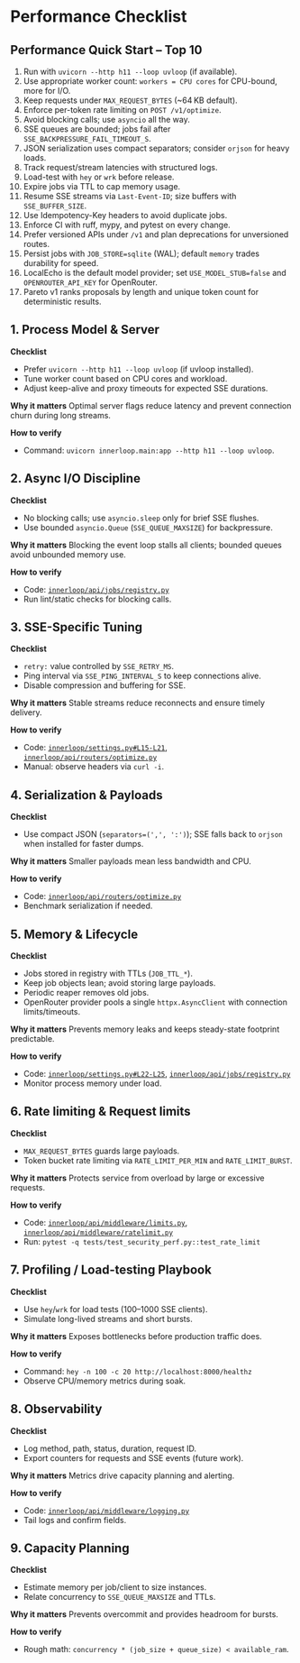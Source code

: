 # Performance Checklist

## Performance Quick Start – Top 10
1. Run with `uvicorn --http h11 --loop uvloop` (if available).
2. Use appropriate worker count: `workers = CPU cores` for CPU-bound, more for I/O.
3. Keep requests under `MAX_REQUEST_BYTES` (~64 KB default).
4. Enforce per-token rate limiting on `POST /v1/optimize`.
5. Avoid blocking calls; use `asyncio` all the way.
6. SSE queues are bounded; jobs fail after `SSE_BACKPRESSURE_FAIL_TIMEOUT_S`.
7. JSON serialization uses compact separators; consider `orjson` for heavy loads.
8. Track request/stream latencies with structured logs.
9. Load-test with `hey` or `wrk` before release.
10. Expire jobs via TTL to cap memory usage.
11. Resume SSE streams via `Last-Event-ID`; size buffers with `SSE_BUFFER_SIZE`.
12. Use Idempotency-Key headers to avoid duplicate jobs.
13. Enforce CI with ruff, mypy, and pytest on every change.
14. Prefer versioned APIs under `/v1` and plan deprecations for unversioned routes.
15. Persist jobs with `JOB_STORE=sqlite` (WAL); default `memory` trades durability for speed.
16. LocalEcho is the default model provider; set `USE_MODEL_STUB=false` and `OPENROUTER_API_KEY` for OpenRouter.
17. Pareto v1 ranks proposals by length and unique token count for deterministic results.

## 1. Process Model & Server
**Checklist**
- Prefer `uvicorn --http h11 --loop uvloop` (if uvloop installed).
- Tune worker count based on CPU cores and workload.
- Adjust keep-alive and proxy timeouts for expected SSE durations.

**Why it matters**
Optimal server flags reduce latency and prevent connection churn during long streams.

**How to verify**
- Command: `uvicorn innerloop.main:app --http h11 --loop uvloop`.

## 2. Async I/O Discipline
**Checklist**
- No blocking calls; use `asyncio.sleep` only for brief SSE flushes.
- Use bounded `asyncio.Queue` (`SSE_QUEUE_MAXSIZE`) for backpressure.

**Why it matters**
Blocking the event loop stalls all clients; bounded queues avoid unbounded memory use.

**How to verify**
- Code: [`innerloop/api/jobs/registry.py`](innerloop/api/jobs/registry.py)
- Run lint/static checks for blocking calls.

## 3. SSE-Specific Tuning
**Checklist**
- `retry:` value controlled by `SSE_RETRY_MS`.
- Ping interval via `SSE_PING_INTERVAL_S` to keep connections alive.
- Disable compression and buffering for SSE.

**Why it matters**
Stable streams reduce reconnects and ensure timely delivery.

**How to verify**
- Code: [`innerloop/settings.py#L15-L21`](innerloop/settings.py#L15-L21), [`innerloop/api/routers/optimize.py`](innerloop/api/routers/optimize.py)
- Manual: observe headers via `curl -i`.

## 4. Serialization & Payloads
**Checklist**
- Use compact JSON (`separators=(',', ':')`); SSE falls back to `orjson` when installed for faster dumps.

**Why it matters**
Smaller payloads mean less bandwidth and CPU.

**How to verify**
- Code: [`innerloop/api/routers/optimize.py`](innerloop/api/routers/optimize.py)
- Benchmark serialization if needed.

## 5. Memory & Lifecycle
**Checklist**
- Jobs stored in registry with TTLs (`JOB_TTL_*`).
- Keep job objects lean; avoid storing large payloads.
- Periodic reaper removes old jobs.
- OpenRouter provider pools a single `httpx.AsyncClient` with connection limits/timeouts.

**Why it matters**
Prevents memory leaks and keeps steady-state footprint predictable.

**How to verify**
- Code: [`innerloop/settings.py#L22-L25`](innerloop/settings.py#L22-L25), [`innerloop/api/jobs/registry.py`](innerloop/api/jobs/registry.py)
- Monitor process memory under load.

## 6. Rate limiting & Request limits
**Checklist**
- `MAX_REQUEST_BYTES` guards large payloads.
- Token bucket rate limiting via `RATE_LIMIT_PER_MIN` and `RATE_LIMIT_BURST`.

**Why it matters**
Protects service from overload by large or excessive requests.

**How to verify**
- Code: [`innerloop/api/middleware/limits.py`](innerloop/api/middleware/limits.py), [`innerloop/api/middleware/ratelimit.py`](innerloop/api/middleware/ratelimit.py)
- Run: `pytest -q tests/test_security_perf.py::test_rate_limit`

## 7. Profiling / Load-testing Playbook
**Checklist**
- Use `hey`/`wrk` for load tests (100–1000 SSE clients).
- Simulate long-lived streams and short bursts.

**Why it matters**
Exposes bottlenecks before production traffic does.

**How to verify**
- Command: `hey -n 100 -c 20 http://localhost:8000/healthz`
- Observe CPU/memory metrics during soak.

## 8. Observability
**Checklist**
- Log method, path, status, duration, request ID.
- Export counters for requests and SSE events (future work).

**Why it matters**
Metrics drive capacity planning and alerting.

**How to verify**
- Code: [`innerloop/api/middleware/logging.py`](innerloop/api/middleware/logging.py)
- Tail logs and confirm fields.

## 9. Capacity Planning
**Checklist**
- Estimate memory per job/client to size instances.
- Relate concurrency to `SSE_QUEUE_MAXSIZE` and TTLs.

**Why it matters**
Prevents overcommit and provides headroom for bursts.

**How to verify**
- Rough math: `concurrency * (job_size + queue_size) < available_ram`.

